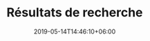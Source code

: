 ---
title: "Résultats de recherche"
date: 2019-05-14T14:46:10+06:00
description: "Voici les résultats de votre recherche"
---